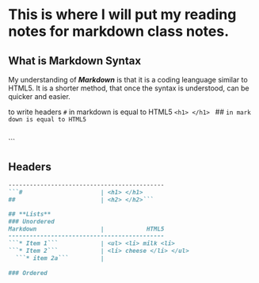 # This is where I will put my reading notes for markdown class notes.
## **What is Markdown Syntax**
My understanding of _**Markdown**_ is that it is a coding leanguage similar to HTML5. It is a shorter method, that once the syntax is understood, can be quicker and easier.

to write headers
``` # ``` in markdown is equal to HTML5 ```<h1> </h1>
``` ## ``` in mark down is equal to HTML5 ``` <h2> </h2> ```















## **Headers**
```Markdown                  |            HTML5
--------------------------------------------
```#                      | <h1> </h1>
##                        | <h2> </h2>```

## **Lists**
### Unordered
Markdown                  |            HTML5
--------------------------------------------
```* Item 1```            | <ul> <li> milk <li> 
```* Item 2```            | <li> cheese </li> </ul>
  ```* item 2a```         |
  
### Ordered
